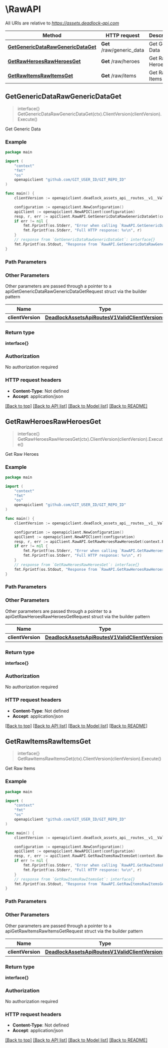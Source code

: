 # \RawAPI

All URIs are relative to *https://assets.deadlock-api.com*

Method | HTTP request | Description
------------- | ------------- | -------------
[**GetGenericDataRawGenericDataGet**](RawAPI.md#GetGenericDataRawGenericDataGet) | **Get** /raw/generic_data | Get Generic Data
[**GetRawHeroesRawHeroesGet**](RawAPI.md#GetRawHeroesRawHeroesGet) | **Get** /raw/heroes | Get Raw Heroes
[**GetRawItemsRawItemsGet**](RawAPI.md#GetRawItemsRawItemsGet) | **Get** /raw/items | Get Raw Items



## GetGenericDataRawGenericDataGet

> interface{} GetGenericDataRawGenericDataGet(ctx).ClientVersion(clientVersion).Execute()

Get Generic Data

### Example

```go
package main

import (
	"context"
	"fmt"
	"os"
	openapiclient "github.com/GIT_USER_ID/GIT_REPO_ID"
)

func main() {
	clientVersion := openapiclient.deadlock_assets_api__routes__v1__ValidClientVersions(5959) // DeadlockAssetsApiRoutesV1ValidClientVersions |  (optional)

	configuration := openapiclient.NewConfiguration()
	apiClient := openapiclient.NewAPIClient(configuration)
	resp, r, err := apiClient.RawAPI.GetGenericDataRawGenericDataGet(context.Background()).ClientVersion(clientVersion).Execute()
	if err != nil {
		fmt.Fprintf(os.Stderr, "Error when calling `RawAPI.GetGenericDataRawGenericDataGet``: %v\n", err)
		fmt.Fprintf(os.Stderr, "Full HTTP response: %v\n", r)
	}
	// response from `GetGenericDataRawGenericDataGet`: interface{}
	fmt.Fprintf(os.Stdout, "Response from `RawAPI.GetGenericDataRawGenericDataGet`: %v\n", resp)
}
```

### Path Parameters



### Other Parameters

Other parameters are passed through a pointer to a apiGetGenericDataRawGenericDataGetRequest struct via the builder pattern


Name | Type | Description  | Notes
------------- | ------------- | ------------- | -------------
 **clientVersion** | [**DeadlockAssetsApiRoutesV1ValidClientVersions**](DeadlockAssetsApiRoutesV1ValidClientVersions.md) |  | 

### Return type

**interface{}**

### Authorization

No authorization required

### HTTP request headers

- **Content-Type**: Not defined
- **Accept**: application/json

[[Back to top]](#) [[Back to API list]](../README.md#documentation-for-api-endpoints)
[[Back to Model list]](../README.md#documentation-for-models)
[[Back to README]](../README.md)


## GetRawHeroesRawHeroesGet

> interface{} GetRawHeroesRawHeroesGet(ctx).ClientVersion(clientVersion).Execute()

Get Raw Heroes

### Example

```go
package main

import (
	"context"
	"fmt"
	"os"
	openapiclient "github.com/GIT_USER_ID/GIT_REPO_ID"
)

func main() {
	clientVersion := openapiclient.deadlock_assets_api__routes__v1__ValidClientVersions(5959) // DeadlockAssetsApiRoutesV1ValidClientVersions |  (optional)

	configuration := openapiclient.NewConfiguration()
	apiClient := openapiclient.NewAPIClient(configuration)
	resp, r, err := apiClient.RawAPI.GetRawHeroesRawHeroesGet(context.Background()).ClientVersion(clientVersion).Execute()
	if err != nil {
		fmt.Fprintf(os.Stderr, "Error when calling `RawAPI.GetRawHeroesRawHeroesGet``: %v\n", err)
		fmt.Fprintf(os.Stderr, "Full HTTP response: %v\n", r)
	}
	// response from `GetRawHeroesRawHeroesGet`: interface{}
	fmt.Fprintf(os.Stdout, "Response from `RawAPI.GetRawHeroesRawHeroesGet`: %v\n", resp)
}
```

### Path Parameters



### Other Parameters

Other parameters are passed through a pointer to a apiGetRawHeroesRawHeroesGetRequest struct via the builder pattern


Name | Type | Description  | Notes
------------- | ------------- | ------------- | -------------
 **clientVersion** | [**DeadlockAssetsApiRoutesV1ValidClientVersions**](DeadlockAssetsApiRoutesV1ValidClientVersions.md) |  | 

### Return type

**interface{}**

### Authorization

No authorization required

### HTTP request headers

- **Content-Type**: Not defined
- **Accept**: application/json

[[Back to top]](#) [[Back to API list]](../README.md#documentation-for-api-endpoints)
[[Back to Model list]](../README.md#documentation-for-models)
[[Back to README]](../README.md)


## GetRawItemsRawItemsGet

> interface{} GetRawItemsRawItemsGet(ctx).ClientVersion(clientVersion).Execute()

Get Raw Items

### Example

```go
package main

import (
	"context"
	"fmt"
	"os"
	openapiclient "github.com/GIT_USER_ID/GIT_REPO_ID"
)

func main() {
	clientVersion := openapiclient.deadlock_assets_api__routes__v1__ValidClientVersions(5959) // DeadlockAssetsApiRoutesV1ValidClientVersions |  (optional)

	configuration := openapiclient.NewConfiguration()
	apiClient := openapiclient.NewAPIClient(configuration)
	resp, r, err := apiClient.RawAPI.GetRawItemsRawItemsGet(context.Background()).ClientVersion(clientVersion).Execute()
	if err != nil {
		fmt.Fprintf(os.Stderr, "Error when calling `RawAPI.GetRawItemsRawItemsGet``: %v\n", err)
		fmt.Fprintf(os.Stderr, "Full HTTP response: %v\n", r)
	}
	// response from `GetRawItemsRawItemsGet`: interface{}
	fmt.Fprintf(os.Stdout, "Response from `RawAPI.GetRawItemsRawItemsGet`: %v\n", resp)
}
```

### Path Parameters



### Other Parameters

Other parameters are passed through a pointer to a apiGetRawItemsRawItemsGetRequest struct via the builder pattern


Name | Type | Description  | Notes
------------- | ------------- | ------------- | -------------
 **clientVersion** | [**DeadlockAssetsApiRoutesV1ValidClientVersions**](DeadlockAssetsApiRoutesV1ValidClientVersions.md) |  | 

### Return type

**interface{}**

### Authorization

No authorization required

### HTTP request headers

- **Content-Type**: Not defined
- **Accept**: application/json

[[Back to top]](#) [[Back to API list]](../README.md#documentation-for-api-endpoints)
[[Back to Model list]](../README.md#documentation-for-models)
[[Back to README]](../README.md)

